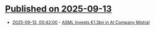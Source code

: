 # [Published on 2025-09-13](index.md)

* [2025-09-13, 00:42:00](https://soylentnews.org/article.pl?sid=25/09/11/0310226&from=rss) - [ASML Invests €1.3bn in AI Company Mistral](https://soylentnews.org/article.pl?sid=25/09/11/0310226&from=rss)
